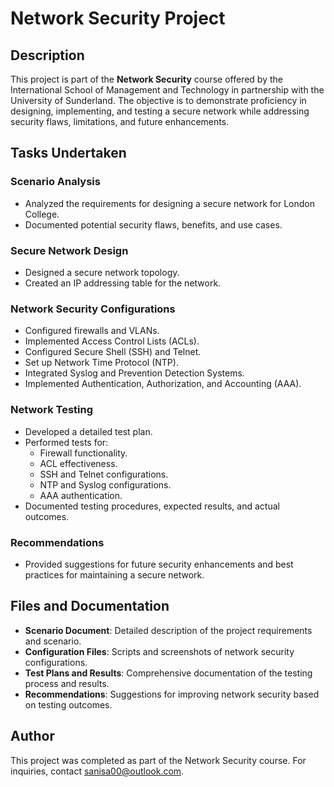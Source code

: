 # Network Security Project

## Description
This project is part of the **Network Security** course offered by the International School of Management and Technology in partnership with the University of Sunderland. The objective is to demonstrate proficiency in designing, implementing, and testing a secure network while addressing security flaws, limitations, and future enhancements.

## Tasks Undertaken

### Scenario Analysis
- Analyzed the requirements for designing a secure network for London College.
- Documented potential security flaws, benefits, and use cases.

### Secure Network Design
- Designed a secure network topology.
- Created an IP addressing table for the network.

### Network Security Configurations
- Configured firewalls and VLANs.
- Implemented Access Control Lists (ACLs).
- Configured Secure Shell (SSH) and Telnet.
- Set up Network Time Protocol (NTP).
- Integrated Syslog and Prevention Detection Systems.
- Implemented Authentication, Authorization, and Accounting (AAA).

### Network Testing
- Developed a detailed test plan.
- Performed tests for:
  - Firewall functionality.
  - ACL effectiveness.
  - SSH and Telnet configurations.
  - NTP and Syslog configurations.
  - AAA authentication.
- Documented testing procedures, expected results, and actual outcomes.

### Recommendations
- Provided suggestions for future security enhancements and best practices for maintaining a secure network.

## Files and Documentation
- **Scenario Document**: Detailed description of the project requirements and scenario.
- **Configuration Files**: Scripts and screenshots of network security configurations.
- **Test Plans and Results**: Comprehensive documentation of the testing process and results.
- **Recommendations**: Suggestions for improving network security based on testing outcomes.

## Author
This project was completed as part of the Network Security course. For inquiries, contact sanisa00@outlook.com.

 
